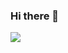 ### Hi there 👋

<!--
**jootang2/jootang2** is a ✨ _special_ ✨ repository because its `README.md` (this file) appears on your GitHub profile.

Here are some ideas to get you started:

- 🔭 I’m currently working on ...
- 🌱 I’m currently learning ...
- 👯 I’m looking to collaborate on ...
- 🤔 I’m looking for help with ...
- 💬 Ask me about ...
- 📫 How to reach me: ...
- 😄 Pronouns: ...
- ⚡ Fun fact: ...
-->

<a href="naver.com" target="_blank"><img src="https://img.shields.io/badge/test-5EE26D?style=flat-square&logo=Java&logoColor=#00ADD8"/></a>
